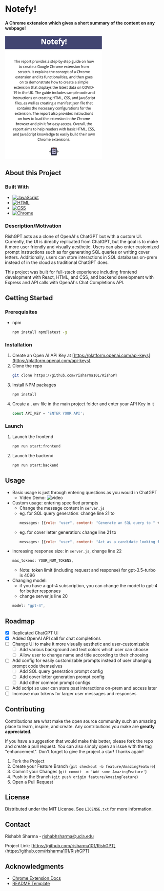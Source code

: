 # Notefy!

#### A Chrome extension which gives a short summary of the content on any webpage! 
<img src="icons/notefy-demo.png" alt="Image" height="400">

## About this Project
### Built With
- [![JavaScript][JavaScript_Logo]][JavaScript-url]
- [![HTML][HTML_Logo]][HTML-url]
- [![CSS][CSS_Logo]][CSS-url]
- [![Chrome][Chrome_Logo]][Chrome-url]
  
### Description/Motivation
RishGPT acts as a clone of OpenAI's ChatGPT but with a custom UI. Currently, the UI is directly replicated from ChatGPT, but the goal is to make it more user friendly and visually aesthetic. Users can also enter customized prompt instructions such as for generating SQL queries or writing cover letters. Additionally, users can store interactions in SQL databases on-prem instead of in the cloud as traditional ChatGPT does.

This project was built for full-stack experience including frontend development with React, HTML, and CSS, and backend development with Express and API calls with OpenAI's Chat Completions API.




## Getting Started
### Prerequisites
* npm
  ```sh
  npm install npm@latest -g
  ```
### Installation
1. Create an Open AI API Key at [https://platform.openai.com/api-keys](https://platform.openai.com/api-keys)
2. Clone the repo
   ```sh
   git clone https://github.com/risharma101/RishGPT
   ```
3. Install NPM packages
   ```sh
   npm install
   ```
4. Create a `.env` file in the main project folder and enter your API Key in it
   ```js
   const API_KEY = 'ENTER YOUR API';
   ```
### Launch
1. Launch the frontend
   ```sh
   npm run start:frontend
   ```
2. Launch the backend
   ```sh
   npm run start:backend
   ```

<!-- USAGE EXAMPLES -->
## Usage
- Basic usage is just through entering questions as you would in ChatGPT
  - Video Demo: ![video](https://github.com/risharma101/ChatGPT-Clone/assets/52262619/d021fe6b-0591-4630-add8-57eb5efe0229)
- Custom usage: entering specified prompts
  - Change the message content in `server.js`
  - eg. for SQL query generation: change line 21 to
    ```js
    messages: [{role: "user", content: "Generate an SQL query to " + req.body.message}],
    ```
  - eg. for cover letter generation: change line 21 to
    ```js
    messages: [{role: "user", content: "Act as a candidate looking for a job. Write me a cover letter for the following role and qualifications " + req.body.message}],
    ```
- Increasing response size: in `server.js`, change line 22
  ```js
  max_tokens: YOUR_NUM_TOKENS,
  ```
  - Note: token limit (including request and response) for gpt-3.5-turbo is 4096
- Changing model:
  - if you have a gpt-4 subscription, you can change the model to gpt-4 for better responses
  - change server.js line 20
  ```js
  model: "gpt-4",
  ```

<!-- ROADMAP -->
## Roadmap
- [X] Replicated ChatGPT UI
- [X] Added OpenAI API call for chat completions
- [ ] Change UI to make it more visually aesthetic and user-customizable
    - [ ] Add various background and text colors which user can choose
    - [ ] Allow user to change name and title according to their choosing
- [ ] Add config for easily customizable prompts instead of user changing prompt code themselves
    - [ ] Add SQL query generation prompt config
    - [ ] Add cover letter generation prompt config
    - [ ] Add other common prompt configs
- [ ] Add script so user can store past interactions on-prem and access later
- [ ] Increase max tokens for larger user messages and responses

<!-- CONTRIBUTING -->
## Contributing
Contributions are what make the open source community such an amazing place to learn, inspire, and create. Any contributions you make are **greatly appreciated**.

If you have a suggestion that would make this better, please fork the repo and create a pull request. You can also simply open an issue with the tag "enhancement".
Don't forget to give the project a star! Thanks again!

1. Fork the Project
2. Create your Feature Branch (`git checkout -b feature/AmazingFeature`)
3. Commit your Changes (`git commit -m 'Add some AmazingFeature'`)
4. Push to the Branch (`git push origin feature/AmazingFeature`)
5. Open a Pull Request

<!-- LICENSE -->
## License
Distributed under the MIT License. See `LICENSE.txt` for more information.

<!-- CONTACT -->
## Contact

Rishabh Sharma - rishabhsharma@ucla.edu

Project Link: [https://github.com/risharma101/RishGPT](https://github.com/risharma101/RishGPT)


<!-- ACKNOWLEDGMENTS -->
## Acknowledgments
* [Chrome Extension Docs](https://developer.chrome.com/docs/extensions/get-started)
* [README Template](https://github.com/othneildrew/Best-README-Template)
   
[JavaScript_Logo]: https://img.shields.io/badge/JavaScript-F7DF1E.svg?style=for-the-badge&logo=JavaScript&logoColor=black
[HTML_Logo]: https://img.shields.io/badge/HTML5-E34F26.svg?style=for-the-badge&logo=HTML5&logoColor=white
[CSS_Logo]: https://img.shields.io/badge/CSS3-1572B6.svg?style=for-the-badge&logo=CSS3&logoColor=white
[Chrome_Logo]: https://img.shields.io/badge/Google%20Chrome-4285F4.svg?style=for-the-badge&logo=Google-Chrome&logoColor=white
[JavaScript-url]: https://developer.mozilla.org/en-US/docs/Web/JavaScript
[HTML-url]: https://developer.mozilla.org/en-US/docs/Web/HTML
[CSS-url]: https://developer.mozilla.org/en-US/docs/Web/CSS
[Chrome-url]: https://developer.chrome.com/docs/extensions/get-started
